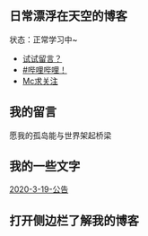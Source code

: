## 日常漂浮在天空的博客

状态：正常学习中~
- [试试留言？](https://hongchenkai.github.io/tags)
- [#哔哩哔哩！](https://inforest.xzzxz.cn/_posts/2020-03-20-%E6%AD%8C/)
- [Mc求关注](https://vtyqsy.xzzxz.cn/#)
<!-- slide vertical=true -->

## 我的留言
愿我的孤岛能与世界架起桥梁


<!-- slide -->

## 我的一些文字
[2020-3-19-公告](https://inforest.xzzxz.cn/_posts/2020-03-19-%E9%80%9A%E7%9F%A5/)

<!-- slide vertical=true -->
## 打开侧边栏了解我的博客

